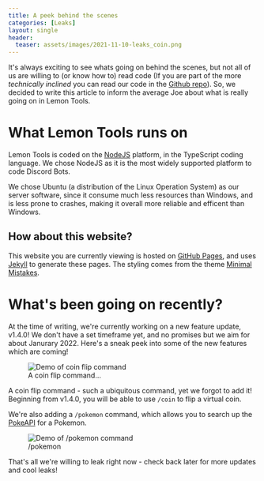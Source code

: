 ```yaml
---
title: A peek behind the scenes
categories: [Leaks]
layout: single
header:
  teaser: assets/images/2021-11-10-leaks_coin.png
---
```


It's always exciting to see whats going on behind the scenes, but not all of us are willing to (or know how to) read code (If you are part of the more _technically inclined_ you can read our code in the [Github repo](https://github.com/cooljim/lemontools)). So, we decided to write this article to inform the average Joe about what is really going on in Lemon Tools.

# What Lemon Tools runs on

Lemon Tools is coded on the [NodeJS](https://nodejs.org) platform, in the TypeScript coding language. We chose NodeJS as it is the most widely supported platform to code Discord Bots.

We chose Ubuntu (a distribution of the Linux Operation System) as our server software, since it consume much less resources than Windows, and is less prone to crashes, making it overall more reliable and efficent than Windows.

## How about this website?

This website you are currently viewing is hosted on [GitHub Pages](https://pages.github.com), and uses [Jekyll](https://jekyllrb.com/) to generate these pages. The styling comes from the theme [Minimal Mistakes](https://mademistakes.com/work/minimal-mistakes-jekyll-theme/).

# What's been going on recently?

At the time of writing, we're currently working on a new feature update, v1.4.0! We don't have a set timeframe yet, and no promises but we aim for about Janurary 2022. Here's a sneak peek into some of the new features which are coming!

<figure>
  <img src="{{site.baseurl}}assets/images/2021-11-10-leaks_coin.png" alt="Demo of coin flip command">
  <figcaption>A coin flip command...</figcaption>
</figure>

A coin flip command - such a ubiquitous command, yet we forgot to add it! Beginning from v1.4.0, you will be able to use `/coin` to flip a virtual coin.

We're also adding a `/pokemon` command, which allows you to search up the [PokeAPI](https://pokeapi.co) for a Pokemon.

<figure>
  <img src="{{site.baseurl}}assets/images/2021-11-10-leaks_pokemon.png" alt="Demo of /pokemon command">
  <figcaption>/pokemon</figcaption>
</figure>

That's all we're willing to leak right now - check back later for more updates and cool leaks!
